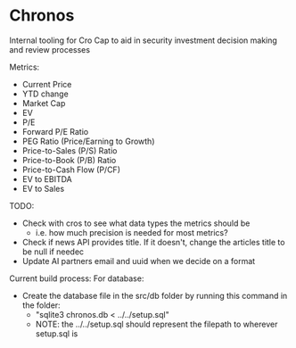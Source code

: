 # Chronos
Internal tooling for Cro Cap to aid in security investment decision making and review processes

Metrics:
 - Current Price
 - YTD change 
 - Market Cap 
 - EV 
 - P/E 
 - Forward P/E Ratio 
 - PEG Ratio (Price/Earning to Growth)
 - Price-to-Sales (P/S) Ratio 
 - Price-to-Book (P/B) Ratio 
 - Price-to-Cash Flow (P/CF)
 - EV to EBITDA 
 - EV to Sales 

TODO:
- Check with cros to see what data types the metrics should be
    - i.e. how much precision is needed for most metrics?
- Check if news API provides title. If it doesn't, change the articles title to be null if needec
- Update AI partners email and uuid when we decide on a format

Current build process:
For database: 
- Create the database file in the src/db folder by running this command in the folder:
    - "sqlite3 chronos.db < ../../setup.sql"
    - NOTE: the ../../setup.sql should represent the filepath to wherever setup.sql is

